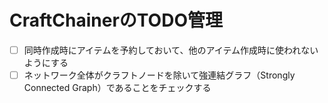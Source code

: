 # CraftChainerのTODO管理

- [ ] 同時作成時にアイテムを予約しておいて、他のアイテム作成時に使われないようにする
- [ ] ネットワーク全体がクラフトノードを除いて強連結グラフ（Strongly Connected Graph）であることをチェックする